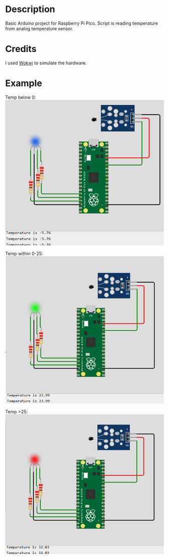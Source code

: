 # Description
Basic Arduino project for Raspberry Pi Pico.
Script is reading temperature from analog temperature sensor.

# Credits
I used [Wokwi](https://wokwi.com/) to simulate the hardware.

# Example
Temp below 0:
![screenshot_cold](./docs/screenshot_cold.png)

Temp within 0-25:
![screenshot_mild](./docs/screenshot_mild.png)

Temp >25:
![screenshot_hot](./docs/screenshot_hot.png)
